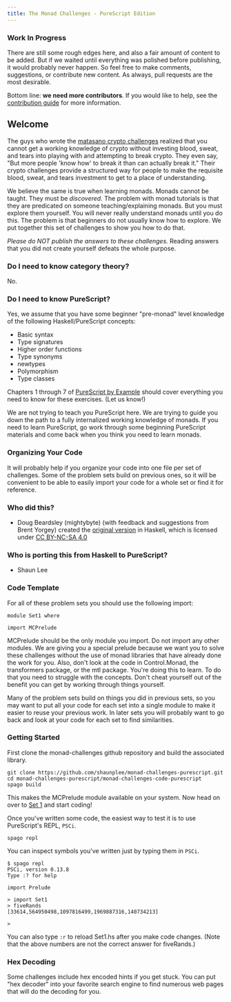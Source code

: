 ```yaml
---
title: The Monad Challenges - PureScript Edition
---
```


<div class="notice">

### Work In Progress

There are still some rough edges here, and also a fair amount of content to be
added. But if we waited until everything was polished before publishing, it
would probably never happen. So feel free to make comments, suggestions, or
contribute new content. As always, pull requests are the most desirable.

Bottom line: **we need more contributors**. If you would like to help, see the
[contribution
guide](https://github.com/mightybyte/monad-challenges/blob/gh-pages/README.md)
for more information.

</div>

## Welcome

The guys who wrote the [matasano crypto challenges](http://cryptopals.com/)
realized that you cannot get a working knowledge of crypto without investing
blood, sweat, and tears into playing with and attempting to break crypto.
They even say, "But more people 'know how' to break it than can actually break
it."  Their crypto challenges provide a structured way for people to make the
requisite blood, sweat, and tears investment to get to a place of
understanding.

We believe the same is true when learning monads.  Monads cannot be taught.
They must be _discovered_.  The problem with monad tutorials is that they are
predicated on someone teaching/explaining monads.  But you must explore them
yourself.  You will never really understand monads until you do this.  The
problem is that beginners do not usually know how to explore.  We put together
this set of challenges to show you how to do that.

_Please do NOT publish the answers to these challenges._  Reading answers that
you did not create yourself defeats the whole purpose.

### Do I need to know category theory?

No.

### Do I need to know PureScript?

Yes, we assume that you have some beginner "pre-monad" level knowledge of
the following Haskell/PureScript concepts:

* Basic syntax
* Type signatures
* Higher order functions
* Type synonyms
* newtypes
* Polymorphism
* Type classes

Chapters 1 through 7 of [PureScript by Example](https://book.purescript.org) should cover everything you need to know for these exercises. (Let us know!)

We are not trying to teach you PureScript here. We are trying to guide you down the
path to a fully internalized working knowledge of monads. If you need to learn
PureScript, go work through some beginning PureScript materials and come back when you
think you need to learn monads.

### Organizing Your Code

It will probably help if you organize your code into one file per set of
challenges.  Some of the problem sets build on previous ones, so it will be
convenient to be able to easily import your code for a whole set or find it
for reference.

### Who did this?

* Doug Beardsley (mightybyte) (with feedback and suggestions from Brent Yorgey)
  created the [original version](http://mightybyte.github.io/monad-challenges/)
  in Haskell, which is licensed under
  [CC BY-NC-SA 4.0](https://creativecommons.org/licenses/by-nc-sa/4.0/)

### Who is porting this from Haskell to PureScript?

* Shaun Lee

### Code Template

For all of these problem sets you should use the following import:

    module Set1 where

    import MCPrelude

MCPrelude should be the only module you import.  Do not import any other
modules.  We are giving you a special prelude because we want you to solve
these challenges without the use of monad libraries that have already done the
work for you.  Also, don't look at the code in Control.Monad, the transformers
package, or the mtl package.  You're doing this to learn.  To do that you need
to struggle with the concepts.  Don't cheat yourself out of the benefit you
can get by working through things yourself.

Many of the problem sets build on things you did in previous sets, so you may
want to put all your code for each set into a single module to make it easier
to reuse your previous work.  In later sets you will probably want to go back
and look at your code for each set to find similarities.

### Getting Started

First clone the monad-challenges github repository and build the associated
library.

    git clone https://github.com/shaunplee/monad-challenges-purescript.git
    cd monad-challenges-purescript/monad-challenges-code-purescript
    spago build

This makes the MCPrelude module available on your system. Now head on over to
[Set 1](pages/set1.html) and start coding!

Once you've written some code, the easiest way to test it is to use PureScript's
REPL, `PSCi`.

    spago repl

You can inspect symbols you've written just by typing them in `PSCi`.

    $ spago repl
    PSCi, version 0.13.8
    Type :? for help

    import Prelude

    > import Set1
    > fiveRands
    [33614,564950498,1097816499,1969887316,140734213]

    >

You can also type `:r` to reload Set1.hs after you make code changes.
(Note that the above numbers are not the correct answer for fiveRands.)

### Hex Decoding

Some challenges include hex encoded hints if you get stuck.  You can put "hex
decoder" into your favorite search engine to find numerous web pages that will
do the decoding for you.
